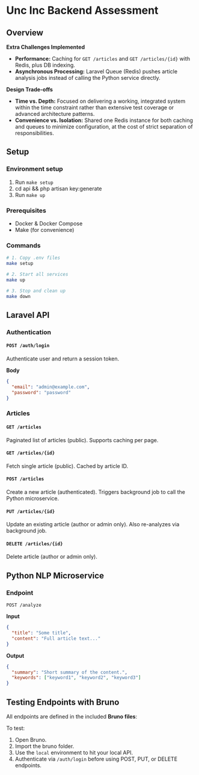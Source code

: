 # Unc Inc Backend Assessment

## Overview

**Extra Challenges Implemented**
- **Performance:** Caching for `GET /articles` and `GET /articles/{id}` with Redis, plus DB indexing.
- **Asynchronous Processing:** Laravel Queue (Redis) pushes article analysis jobs instead of calling the Python service directly.

**Design Trade-offs**
- **Time vs. Depth:** Focused on delivering a working, integrated system within the time constraint rather than extensive test coverage or advanced architecture patterns.
- **Convenience vs. Isolation:** Shared one Redis instance for both caching and queues to minimize configuration, at the cost of strict separation of responsibilities.

## Setup

### Environment setup
1. Run `make setup`
2. cd api && php artisan key:generate
3. Run `make up`

### Prerequisites
- Docker & Docker Compose
- Make (for convenience)

### Commands

```bash
# 1. Copy .env files
make setup

# 2. Start all services
make up

# 3. Stop and clean up
make down
```

## Laravel API

### Authentication

#### `POST /auth/login`
Authenticate user and return a session token.

**Body**
```json
{
  "email": "admin@example.com",
  "password": "password"
}
```

### Articles

#### `GET /articles`
Paginated list of articles (public).
Supports caching per page.

#### `GET /articles/{id}`
Fetch single article (public).
Cached by article ID.

#### `POST /articles`
Create a new article (authenticated).
Triggers background job to call the Python microservice.

#### `PUT /articles/{id}`
Update an existing article (author or admin only).
Also re-analyzes via background job.

#### `DELETE /articles/{id}`
Delete article (author or admin only).

## Python NLP Microservice

### Endpoint
`POST /analyze`

**Input**
```json
{
  "title": "Some title",
  "content": "Full article text..."
}
```

**Output**
```json
{
  "summary": "Short summary of the content.",
  "keywords": ["keyword1", "keyword2", "keyword3"]
}
```


## Testing Endpoints with Bruno

All endpoints are defined in the included **Bruno files**:

To test:
1. Open Bruno.
2. Import the bruno folder.
3. Use the `local` environment to hit your local API.
4. Authenticate via `/auth/login` before using POST, PUT, or DELETE endpoints.

